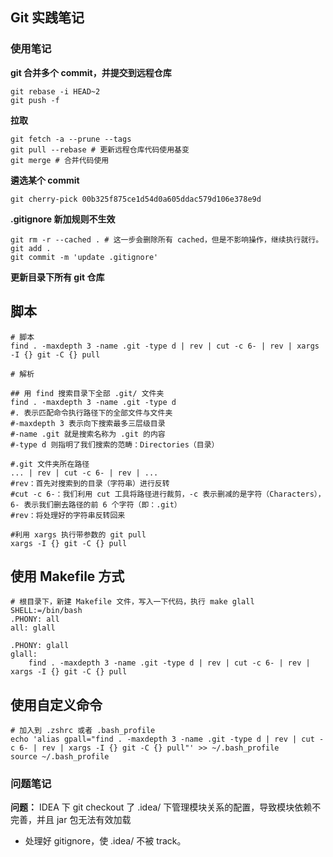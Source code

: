 ## Git 实践笔记

### 使用笔记
**git 合并多个 commit，并提交到远程仓库** 
```shell script
git rebase -i HEAD~2
git push -f
```
**拉取**
```shell script
git fetch -a --prune --tags
git pull --rebase # 更新远程仓库代码使用基变
git merge # 合并代码使用 
```
**遴选某个 commit**
```shell script
git cherry-pick 00b325f875ce1d54d0a605ddac579d106e378e9d
```
**.gitignore 新加规则不生效**
```shell script
git rm -r --cached . # 这一步会删除所有 cached，但是不影响操作，继续执行就行。
git add .
git commit -m 'update .gitignore'
```

**更新目录下所有 git 仓库**
## 脚本
```shell script
# 脚本
find . -maxdepth 3 -name .git -type d | rev | cut -c 6- | rev | xargs -I {} git -C {} pull

# 解析

## 用 find 搜索目录下全部 .git/ 文件夹
find . -maxdepth 3 -name .git -type d
#. 表示匹配命令执行路径下的全部文件与文件夹
#-maxdepth 3 表示向下搜索最多三层级目录
#-name .git 就是搜索名称为 .git 的内容
#-type d 则指明了我们搜索的范畴：Directories（目录）

#.git 文件夹所在路径
... | rev | cut -c 6- | rev | ...
#rev：首先对搜索到的目录（字符串）进行反转
#cut -c 6-：我们利用 cut 工具将路径进行裁剪，-c 表示删减的是字符（Characters），6- 表示我们删去路径的前 6 个字符（即：.git）
#rev：将处理好的字符串反转回来

#利用 xargs 执行带参数的 git pull
xargs -I {} git -C {} pull

```
## 使用 Makefile 方式
```shell script
# 根目录下，新建 Makefile 文件，写入一下代码，执行 make glall
SHELL:=/bin/bash
.PHONY: all
all: glall

.PHONY: glall
glall:
    find . -maxdepth 3 -name .git -type d | rev | cut -c 6- | rev | xargs -I {} git -C {} pull
```

## 使用自定义命令
```shell script
# 加入到 .zshrc 或者 .bash_profile
echo 'alias gpall="find . -maxdepth 3 -name .git -type d | rev | cut -c 6- | rev | xargs -I {} git -C {} pull"' >> ~/.bash_profile
source ~/.bash_profile
```

### 问题笔记
**问题：** IDEA 下 git checkout 了 .idea/ 下管理模块关系的配置，导致模块依赖不完善，并且 jar 包无法有效加载
- 处理好 gitignore，使 .idea/ 不被 track。



